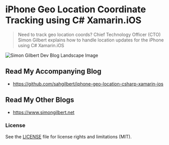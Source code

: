 ﻿# iPhone Geo Location Coordinate Tracking using C# Xamarin.iOS
> Need to track geo location coords? Chief Technology Officer (CTO) Simon Gilbert explains how to handle location updates for the iPhone using C# Xamarin.iOS

![Simon Gilbert Dev Blog Landscape Image](https://www.simongilbert.net/content/images/2019/05/simon-gilbert-dev-cto-blog-23.png)

## Read My Accompanying Blog
- https://github.com/sahgilbert/iphone-geo-location-csharp-xamarin-ios

## Read My Other Blogs
- https://www.simongilbert.net

### License
See the [LICENSE](LICENSE.md) file for license rights and limitations (MIT).